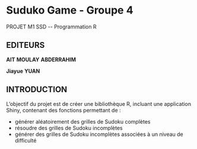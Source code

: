 # Suduko Game - Groupe 4
PROJET M1 SSD -- Programmation R

## EDITEURS
__AIT__ __MOULAY__ __ABDERRAHIM__ 

__Jiayue__ __YUAN__

## INTRODUCTION
L’objectif du projet est de créer une bibliothèque R, incluant une application Shiny, contenant des fonctions permettant de :
- générer aléatoirement des grilles de Sudoku complètes
- résoudre des grilles de Sudoku incomplètes
- générer des grilles de Sudoku incomplètes associées à un niveau de difficulté
